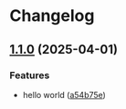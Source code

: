 # Changelog

## [1.1.0](https://github.com/kalosisz/node-rel/compare/rel-v1.0.0...rel-v1.1.0) (2025-04-01)


### Features

* hello world ([a54b75e](https://github.com/kalosisz/node-rel/commit/a54b75e5175e4740ab2b3b099e2b0532a5a053ec))
